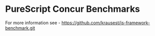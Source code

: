 # PureScript Concur Benchmarks

For more information see - https://github.com/krausest/js-framework-benchmark.git
